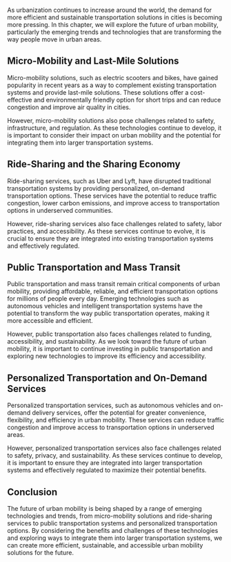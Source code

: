 
As urbanization continues to increase around the world, the demand for more efficient and sustainable transportation solutions in cities is becoming more pressing. In this chapter, we will explore the future of urban mobility, particularly the emerging trends and technologies that are transforming the way people move in urban areas.

Micro-Mobility and Last-Mile Solutions
--------------------------------------

Micro-mobility solutions, such as electric scooters and bikes, have gained popularity in recent years as a way to complement existing transportation systems and provide last-mile solutions. These solutions offer a cost-effective and environmentally friendly option for short trips and can reduce congestion and improve air quality in cities.

However, micro-mobility solutions also pose challenges related to safety, infrastructure, and regulation. As these technologies continue to develop, it is important to consider their impact on urban mobility and the potential for integrating them into larger transportation systems.

Ride-Sharing and the Sharing Economy
------------------------------------

Ride-sharing services, such as Uber and Lyft, have disrupted traditional transportation systems by providing personalized, on-demand transportation options. These services have the potential to reduce traffic congestion, lower carbon emissions, and improve access to transportation options in underserved communities.

However, ride-sharing services also face challenges related to safety, labor practices, and accessibility. As these services continue to evolve, it is crucial to ensure they are integrated into existing transportation systems and effectively regulated.

Public Transportation and Mass Transit
--------------------------------------

Public transportation and mass transit remain critical components of urban mobility, providing affordable, reliable, and efficient transportation options for millions of people every day. Emerging technologies such as autonomous vehicles and intelligent transportation systems have the potential to transform the way public transportation operates, making it more accessible and efficient.

However, public transportation also faces challenges related to funding, accessibility, and sustainability. As we look toward the future of urban mobility, it is important to continue investing in public transportation and exploring new technologies to improve its efficiency and accessibility.

Personalized Transportation and On-Demand Services
--------------------------------------------------

Personalized transportation services, such as autonomous vehicles and on-demand delivery services, offer the potential for greater convenience, flexibility, and efficiency in urban mobility. These services can reduce traffic congestion and improve access to transportation options in underserved areas.

However, personalized transportation services also face challenges related to safety, privacy, and sustainability. As these services continue to develop, it is important to ensure they are integrated into larger transportation systems and effectively regulated to maximize their potential benefits.

Conclusion
----------

The future of urban mobility is being shaped by a range of emerging technologies and trends, from micro-mobility solutions and ride-sharing services to public transportation systems and personalized transportation options. By considering the benefits and challenges of these technologies and exploring ways to integrate them into larger transportation systems, we can create more efficient, sustainable, and accessible urban mobility solutions for the future.
